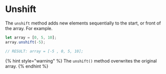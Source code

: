 # Unshift

The `unshift` method adds new elements sequentially to the start, or front of the array. For example.

```javascript
let array = [0, 5, 10];
array.unshift(-5); 

// RESULT: array = [-5 , 0, 5, 10];
```

{% hint style="warning" %}
The `unshift()` method overwrites the original array.
{% endhint %}

